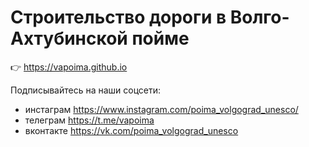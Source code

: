 # Строительство дороги в Волго-Ахтубинской пойме

:point_right: https://vapoima.github.io






Подписывайтесь на наши соцсети:

- инстаграм https://www.instagram.com/poima_volgograd_unesco/
- телеграм https://t.me/vapoima
- вконтакте https://vk.com/poima_volgograd_unesco
